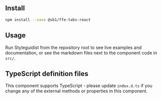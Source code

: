 ## Install

```bash
npm install --save @sb1/ffe-tabs-react
```

## Usage

Run Styleguidist from the repository root to see live examples and documentation,
or see the markdown files next to the component code in `src/`.

## TypeScript definition files

This component supports TypeScript - please update `index.d.ts` if you change any
of the external methods or properties in this component.
